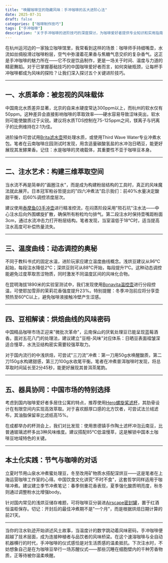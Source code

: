 ```yaml
---
title: "唤醒咖啡豆的隐藏风味：手冲咖啡的五大进阶心法"
date: 2025-07-31
draft: false
categories: ["咖啡制作技巧"]
tags: ["手冲咖啡"]
description: "关于手冲咖啡的进阶技巧的深度探讨，为咖啡爱好者提供专业知识和实用指南。"
---
```


在杭州运河边的一家独立咖啡馆里，我常看到这样的场景：咖啡师手持细嘴壶，水流如丝绸般滑过咖啡粉层，空气中弥漫着花果香与焦糖气息交织的复杂香气。这正是手冲咖啡的魅力所在——它不仅是饮品制作，更是一场关于时间、温度与力道的精密舞蹈。对于已掌握基础技巧的中国咖啡爱好者而言，如何突破瓶颈，让每杯手冲咖啡都成为风味的探险？让我们深入探讨五个关键进阶技巧。

---

## 一、水质革命：被忽视的风味载体
中国南北水质差异显著，北京的自来水硬度常达300ppm以上，而杭州的软水仅有50ppm。这种差异会直接影响咖啡的萃取效率——硬水容易导致涩味突出，软水则可能使酸质过于尖锐。建议将水质TDS控制在75-125ppm之间，镁离子与钙离子的比例维持在2:1为佳。

进阶操作可尝试用[Brita滤水壶](https://www.amazon.com/s?k=Brita%E6%BB%A4%E6%B0%B4%E5%A3%B6&tag=coffeeprism-20)预处理水质，或使用Third Wave Water专业冲煮水包。笔者在云南咖啡庄园测试时发现，用含适量碳酸氢盐的水冲泡日晒豆，能更好展现其发酵果香。记住：水是咖啡的灵魂载体，其重要性不亚于咖啡豆本身。

---

## 二、注水艺术：构建三维萃取空间
当水流不再是简单的"画圈注水"，而是成为构建粉层结构的工具时，真正的风味魔法就此展开。日本冠军粕谷哲提出的"四六冲煮法"启示我们：前40%水量决定酸甜平衡，后60%调控浓度层次。

建议使用[泰摩鱼03手冲壶](https://www.amazon.com/s?k=%E6%B3%B0%E6%91%A9%E9%B1%BC03%E6%89%8B%E5%86%B2%E5%A3%B6&tag=coffeeprism-20)进行精准控流，在闷蒸阶段采用"陨石坑"注水法——中心注水后向外围螺旋扩散，确保所有粉粒均匀排气。第二段注水时保持壶嘴距粉面3cm，通过水流冲击力打开粉层结构。笔者发现，当室温低于18℃时，适当提高注水高度可补偿热量流失。

---

## 三、温度曲线：动态调控的奥秘
不同于教科书式的固定水温，进阶玩家应建立温度曲线概念。浅烘豆建议从96℃起始，每段注水降低2℃；深烘豆则可从88℃开始，每段提升1℃。这种动态调控能避免过度萃取苦涩物质，同时激发不同温度区间的风味化合物。

在昆明海拔1890米的实验室测试中，我们发现使用[Bonavita温控壶](https://www.amazon.com/s?k=Bonavita%E6%B8%A9%E6%8E%A7%E5%A3%B6&tag=coffeeprism-20)进行分段控温，可使耶加雪菲的茉莉花香强度提升23%。特别提醒：冬季冲泡前应将分享壶预热至60℃以上，避免咖啡液接触冷壁产生涩感。

---

## 四、豆相解读：烘焙曲线的风味密码
中国精品咖啡市场正迎来"微批次革命"，云南保山的厌氧处理豆已能呈现蓝莓酒香。面对五花八门的处理法，建议建立"豆相-风味"对应体系：日晒豆表面褶皱深适合慢萃，水洗豆结构密实需要较强萃取力。

对于国内流行的中浅烘焙，可尝试"三刀流"冲煮：第一刀用50g水唤醒酸质，第二刀150g水构建甜感，第三刀100g水收尾平衡。笔者在冲煮普洱咖啡时发现，将总萃取时间延长至2分45秒，能更好展现其普洱茶尾韵。

---

## 五、器具协同：中国市场的特别选择
考虑到国内咖啡爱好者多居住公寓的特点，推荐使用[Hero螺旋桨滤杯](https://www.amazon.com/s?k=Hero%E8%9E%BA%E6%97%8B%E6%A1%A8%E6%BB%A4%E6%9D%AF&tag=coffeeprism-20)，其肋骨设计在有限空间内实现高效萃取。对于喜欢醇厚口感的北方饮者，可尝试法兰绒滤布，其油脂保留率比滤纸高15%。

在成都举办的杯测会上，我们对比发现：使用景德镇手作陶土滤杯冲泡云南豆，比普通玻璃滤杯多出3种风味维度。建议搭配85℃低温慢萃，这是解锁中国本土咖啡豆地域特色的关键。

---

## 本土化实践：节气与咖啡的对话
立夏时节用山泉水冲煮蜜处理豆，冬至改用矿物质水搭配深烘豆——这是笔者在上海运营咖啡工作室的心得。中国饮食文化讲究"不时不食"，这套哲学同样适用于咖啡冲煮。建议建立季节冲煮笔记：春季侧重花香表现，夏季强化酸质明亮度，秋冬则通过调整粉水比增强body。

针对国内常见的浅烘豆储存难题，可将咖啡豆分装进[Airscape密封罐](https://www.amazon.com/s?k=Airscape%E5%AF%86%E5%B0%81%E7%BD%90&tag=coffeeprism-20)，置于红酒恒温柜保存。切记：开封后的最佳冲煮期不是"一个月"，而是根据烘焙日期计算的前21天。

---

当你的注水轨迹开始讲述风土故事，当温度计的数字跳动着风味密码，手冲咖啡便超越了技术层面，成为连接种植者与品饮者的风味桥梁。在这个速溶咖啡与全自动机器横行的时代，手冲咖啡的仪式感恰是对生活质感的温柔抵抗。下次注水时，不妨想象自己是在为咖啡豆举行一场苏醒仪式——那些沉睡在细胞壁内的千种芳香物质，正等待被你温柔唤醒。